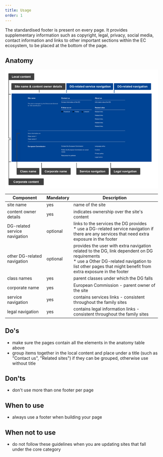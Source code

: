 ```yaml
---
title: Usage
order: 1
---
```

The standardised footer is present on every page. It provides supplementary information such as copyright, legal, privacy, social media, contact information and links to other important sections within the EC ecosystem, to be placed at the bottom of the page.

## Anatomy

![](/cms-images/standardised-footer.jpg)

| Component                     | Mandatory | Description                                                                                                                                                                                                    |
| ----------------------------- | --------- | -------------------------------------------------------------------------------------------------------------------------------------------------------------------------------------------------------------- |
| site name                     | yes       | name of the site                                                                                                                                                                                               |
| content owner details         | yes       | indicates ownership over the site's content                                                                                                                                                                    |
| DG-related service navigation | optional  | links to the services the DG provides<br/>\* use a DG-related service navigation if there are any services that need extra exposure in the footer                                                              |
| other DG-related navigation   | optional  | provides the user with extra navigation related to the DG, link dependent on DG requirements<br/>\* use a Other DG-related navigation to list other pages that might benefit from extra exposure in the footer |
| class names                   | yes       | parent classes under which the DG falls                                                                                                                                                                        |
| corporate name                | yes       | European Commission - parent owner of the site                                                                                                                                                                 |
| service navigation            | yes       | contains services links - consistent throughout the family sites                                                                                                                                               |
| legal navigation              | yes       | contains legal information links - consistent throughout the family sites                                                                                                                                      |

## Do's

- make sure the pages contain all the elements in the anatomy table above
- group items together in the local content and place under a title (such as "Contact us", "Related sites") if they can be grouped, otherwise use without title

## Don'ts

- don't use more than one footer per page

## When to use

- always use a footer when building your page

## When not to use

- do not follow these guidelines when you are updating sites that fall under the core category
